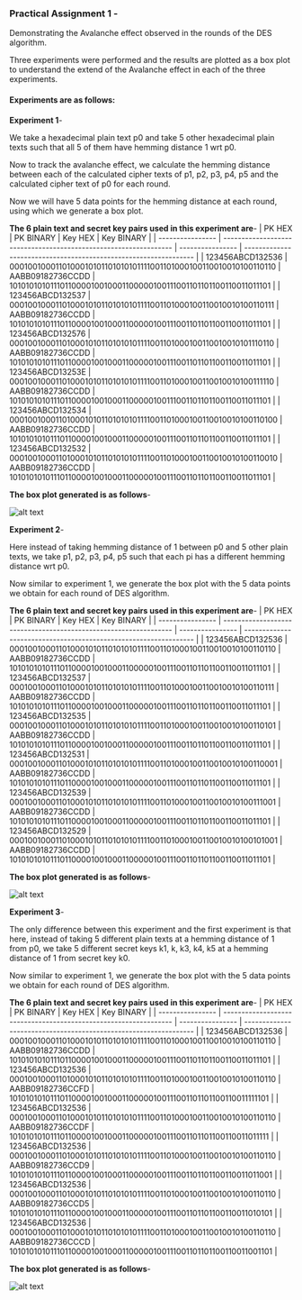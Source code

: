 ### Practical Assignment 1 -
Demonstrating the Avalanche effect observed in the rounds of the DES algorithm.

Three experiments were performed and the results are plotted as a box plot to understand
the extend of the Avalanche effect in each of the three experiments.

#### Experiments are as follows:

**Experiment 1**-

We take a hexadecimal plain text p0 and take 5 other hexadecimal plain texts 
such that all 5 of them have hemming distance 1 wrt p0.

Now to track the avalanche effect, we calculate the hemming distance between each of the calculated 
cipher texts of p1, p2, p3, p4, p5 and the calculated cipher text of p0 for each round.

Now we will have 5 data points for the hemming distance at each round, using which we generate a box plot.

**The 6 plain text and secret key pairs used in this experiment are**-
| PK HEX           | PK BINARY                                                        | Key HEX          | Key BINARY                                                       |
| ---------------- | ---------------------------------------------------------------- | ---------------- | ---------------------------------------------------------------- |
| 123456ABCD132536 | 0001001000110100010101101010101111001101000100110010010100110110 | AABB09182736CCDD | 1010101010111011000010010001100000100111001101101100110011011101 |
| 123456ABCD132537 | 0001001000110100010101101010101111001101000100110010010100110111 | AABB09182736CCDD | 1010101010111011000010010001100000100111001101101100110011011101 |
| 123456ABCD132576 | 0001001000110100010101101010101111001101000100110010010101110110 | AABB09182736CCDD | 1010101010111011000010010001100000100111001101101100110011011101 |
| 123456ABCD13253E | 0001001000110100010101101010101111001101000100110010010100111110 | AABB09182736CCDD | 1010101010111011000010010001100000100111001101101100110011011101 |
| 123456ABCD132534 | 0001001000110100010101101010101111001101000100110010010100110100 | AABB09182736CCDD | 1010101010111011000010010001100000100111001101101100110011011101 |
| 123456ABCD132532 | 0001001000110100010101101010101111001101000100110010010100110010 | AABB09182736CCDD | 1010101010111011000010010001100000100111001101101100110011011101 |

**The box plot generated is as follows**-

![alt text](https://github.com/bavanya/Network_security_assignments/blob/main/PA1_Avalanche_effect_DES_algo/plots/case1.png)

**Experiment 2**-

Here instead of taking hemming distance of 1 between p0 and 5 other plain texts, 
we take p1, p2, p3, p4, p5 such that each pi has a different hemming distance wrt p0. 

Now similar to experiment 1, we generate the box plot with the 5 data points 
we obtain for each round of DES algorithm.

**The 6 plain text and secret key pairs used in this experiment are**-
| PK HEX           | PK BINARY                                                        | Key HEX          | Key BINARY                                                       |
| ---------------- | ---------------------------------------------------------------- | ---------------- | ---------------------------------------------------------------- |
| 123456ABCD132536 | 0001001000110100010101101010101111001101000100110010010100110110 | AABB09182736CCDD | 1010101010111011000010010001100000100111001101101100110011011101 |
| 123456ABCD132537 | 0001001000110100010101101010101111001101000100110010010100110111 | AABB09182736CCDD | 1010101010111011000010010001100000100111001101101100110011011101 |
| 123456ABCD132535 | 0001001000110100010101101010101111001101000100110010010100110101 | AABB09182736CCDD | 1010101010111011000010010001100000100111001101101100110011011101 |
| 123456ABCD132531 | 0001001000110100010101101010101111001101000100110010010100110001 | AABB09182736CCDD | 1010101010111011000010010001100000100111001101101100110011011101 |
| 123456ABCD132539 | 0001001000110100010101101010101111001101000100110010010100111001 | AABB09182736CCDD | 1010101010111011000010010001100000100111001101101100110011011101 |
| 123456ABCD132529 | 0001001000110100010101101010101111001101000100110010010100101001 | AABB09182736CCDD | 1010101010111011000010010001100000100111001101101100110011011101 |

**The box plot generated is as follows**-

![alt text](https://github.com/bavanya/Network_security_assignments/blob/main/PA1_Avalanche_effect_DES_algo/plots/case2.png)

**Experiment 3**-

The only difference between this experiment and the first experiment is that here, instead of taking 5 different
plain texts at a hemming distance of 1 from p0, we take 5 different secret keys k1, k, k3, k4, k5 
at a hemming distance of 1 from secret key k0.

Now similar to experiment 1, we generate the box plot with the 5 data points 
we obtain for each round of DES algorithm.

**The 6 plain text and secret key pairs used in this experiment are**-
| PK HEX           | PK BINARY                                                        | Key HEX          | Key BINARY                                                       |
| ---------------- | ---------------------------------------------------------------- | ---------------- | ---------------------------------------------------------------- |
| 123456ABCD132536 | 0001001000110100010101101010101111001101000100110010010100110110 | AABB09182736CCDD | 1010101010111011000010010001100000100111001101101100110011011101 |
| 123456ABCD132536 | 0001001000110100010101101010101111001101000100110010010100110110 | AABB09182736CCFD | 1010101010111011000010010001100000100111001101101100110011111101 |
| 123456ABCD132536 | 0001001000110100010101101010101111001101000100110010010100110110 | AABB09182736CCDF | 1010101010111011000010010001100000100111001101101100110011011111 |
| 123456ABCD132536 | 0001001000110100010101101010101111001101000100110010010100110110 | AABB09182736CCD9 | 1010101010111011000010010001100000100111001101101100110011011001 |
| 123456ABCD132536 | 0001001000110100010101101010101111001101000100110010010100110110 | AABB09182736CCD5 | 1010101010111011000010010001100000100111001101101100110011010101 |
| 123456ABCD132536 | 0001001000110100010101101010101111001101000100110010010100110110 | AABB09182736CCCD | 1010101010111011000010010001100000100111001101101100110011001101 |

**The box plot generated is as follows**-

![alt text](https://github.com/bavanya/Network_security_assignments/blob/main/PA1_Avalanche_effect_DES_algo/plots/case3.png)
